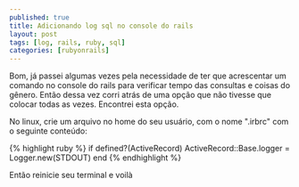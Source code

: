 ```yaml
---
published: true
title: Adicionando log sql no console do rails
layout: post
tags: [log, rails, ruby, sql]
categories: [rubyonrails]
---
```

Bom, já passei algumas vezes pela necessidade de ter que acrescentar um comando no console do rails para verificar tempo das consultas e coisas do gênero. Então dessa vez corri atrás de uma opção que não tivesse que colocar todas as vezes. Encontrei esta opção.

No linux, crie um arquivo no home do seu usuário, com o nome ".irbrc" com o seguinte conteúdo:

{% highlight ruby %}
if defined?(ActiveRecord)
  ActiveRecord::Base.logger = Logger.new(STDOUT)
end
{% endhighlight %}

Então reinicie seu terminal e voilà